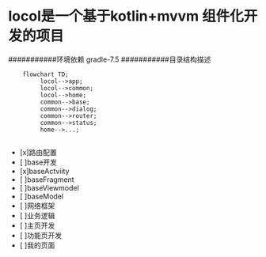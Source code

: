 # locol是一个基于kotlin+mvvm 组件化开发的项目
###########环境依赖
gradle-7.5
###########目录结构描述

```mermaid
	flowchart TD;
	     locol-->app;
	     locol-->common;
	     locol-->home;
	     common-->base;
	     common-->dialog;
	     common-->router;
	     common-->status;
	     home-->...;
	     
```




- [x]路由配置
- [ ]base开发
- [x]baseActviity
- [ ]baseFragment
- [ ]baseViewmodel
- [ ]baseModel
- [ ]网络框架
- [ ]业务逻辑
- [ ]主页开发
- [ ]功能页开发
- [ ]我的页面

